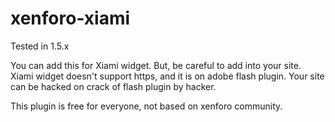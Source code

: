 # xenforo-xiami
Tested in 1.5.x

You can add this for Xiami widget.
But, be careful to add into your site.
Xiami widget doesn't support https, and it is on adobe flash plugin.
Your site can be hacked on crack of flash plugin by hacker.

This plugin is free for everyone, not based on xenforo community.
